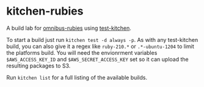 kitchen-rubies
==============

A build lab for [omnibus-rubies](https://github.com/danielsdeleo/omnibus-rubies)
using [test-kitchen](http://kitchen.ci/).

To start a build just run `kitchen test -d always -p`. As with any test-kitchen
build, you can also give it a regex like `ruby-210.*` or `.*-ubuntu-1204` to
limit the platforms build. You will need the envionrment variables
`$AWS_ACCESS_KEY_ID` and `$AWS_SECRET_ACCESS_KEY` set so it can upload the
resulting packages to S3.

Run `kitchen list` for a full listing of the available builds.
